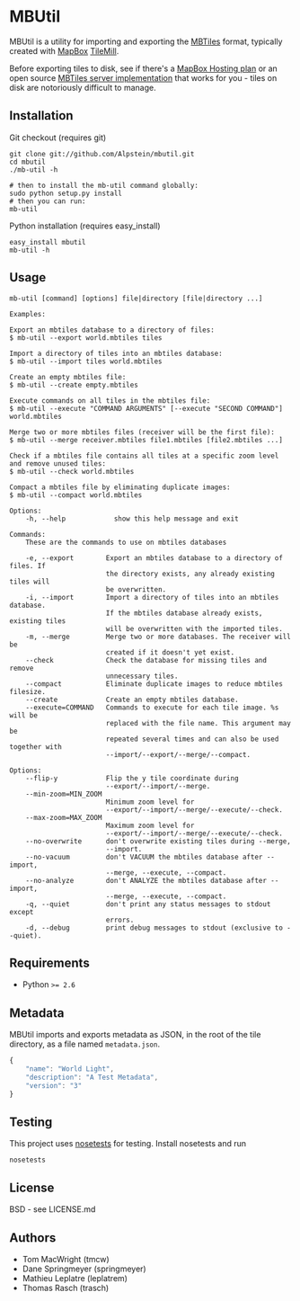 # MBUtil

MBUtil is a utility for importing and exporting the [MBTiles](http://mbtiles.org/) format,
typically created with [MapBox](http://mapbox.com/) [TileMill](http://mapbox.com/tilemill/).

Before exporting tiles to disk, see if there's a [MapBox Hosting plan](http://mapbox.com/plans/)
or an open source [MBTiles server implementation](https://github.com/mapbox/mbtiles-spec/wiki/Implementations)
that works for you - tiles on disk are notoriously difficult to manage.

## Installation

Git checkout (requires git)

    git clone git://github.com/Alpstein/mbutil.git
    cd mbutil
    ./mb-util -h

    # then to install the mb-util command globally:
    sudo python setup.py install
    # then you can run:
    mb-util

Python installation (requires easy_install)

    easy_install mbutil
    mb-util -h

## Usage

    mb-util [command] [options] file|directory [file|directory ...]

    Examples:

    Export an mbtiles database to a directory of files:
    $ mb-util --export world.mbtiles tiles

    Import a directory of tiles into an mbtiles database:
    $ mb-util --import tiles world.mbtiles

    Create an empty mbtiles file:
    $ mb-util --create empty.mbtiles

    Execute commands on all tiles in the mbtiles file:
    $ mb-util --execute "COMMAND ARGUMENTS" [--execute "SECOND COMMAND"] world.mbtiles

    Merge two or more mbtiles files (receiver will be the first file):
    $ mb-util --merge receiver.mbtiles file1.mbtiles [file2.mbtiles ...]

    Check if a mbtiles file contains all tiles at a specific zoom level and remove unused tiles:
    $ mb-util --check world.mbtiles

    Compact a mbtiles file by eliminating duplicate images:
    $ mb-util --compact world.mbtiles

    Options:
        -h, --help            show this help message and exit

    Commands:
        These are the commands to use on mbtiles databases

        -e, --export        Export an mbtiles database to a directory of files. If
                            the directory exists, any already existing tiles will
                            be overwritten.
        -i, --import        Import a directory of tiles into an mbtiles database.
                            If the mbtiles database already exists, existing tiles
                            will be overwritten with the imported tiles.
        -m, --merge         Merge two or more databases. The receiver will be
                            created if it doesn't yet exist.
        --check             Check the database for missing tiles and remove
                            unnecessary tiles.
        --compact           Eliminate duplicate images to reduce mbtiles filesize.
        --create            Create an empty mbtiles database.
        --execute=COMMAND   Commands to execute for each tile image. %s will be
                            replaced with the file name. This argument may be
                            repeated several times and can also be used together with
                            --import/--export/--merge/--compact.

    Options:
        --flip-y            Flip the y tile coordinate during
                            --export/--import/--merge.
        --min-zoom=MIN_ZOOM
                            Minimum zoom level for
                            --export/--import/--merge/--execute/--check.
        --max-zoom=MAX_ZOOM
                            Maximum zoom level for
                            --export/--import/--merge/--execute/--check.
        --no-overwrite      don't overwrite existing tiles during --merge,
                            --import.
        --no-vacuum         don't VACUUM the mbtiles database after --import,
                            --merge, --execute, --compact.
        --no-analyze        don't ANALYZE the mbtiles database after --import,
                            --merge, --execute, --compact.
        -q, --quiet         don't print any status messages to stdout except
                            errors.
        -d, --debug         print debug messages to stdout (exclusive to --quiet).

## Requirements

* Python `>= 2.6`

## Metadata

MBUtil imports and exports metadata as JSON, in the root of the tile directory, as a file named `metadata.json`.

```javascript
{
    "name": "World Light",
    "description": "A Test Metadata",
    "version": "3"
}
```

## Testing

This project uses [nosetests](http://readthedocs.org/docs/nose/en/latest/) for testing. Install nosetests
and run

    nosetests

## License

BSD - see LICENSE.md

## Authors

- Tom MacWright (tmcw)
- Dane Springmeyer (springmeyer)
- Mathieu Leplatre (leplatrem)
- Thomas Rasch (trasch)
